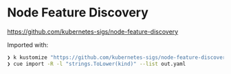 # Node Feature Discovery

https://github.com/kubernetes-sigs/node-feature-discovery


Imported with:

```sh
❯ k kustomize "https://github.com/kubernetes-sigs/node-feature-discovery/deployment/overlays/default?ref=v0.12.1" > out.yaml
❯ cue import -R -l "strings.ToLower(kind)" --list out.yaml
```
